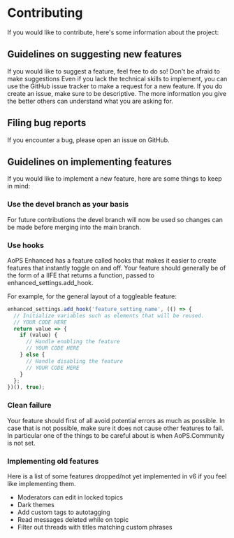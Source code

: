 # Contributing
If you would like to contribute, here's some information about the project:

## Guidelines on suggesting new features
If you would like to suggest a feature, feel free to do so! Don't be afraid to make suggestions
Even if you lack the technical skills to implement, you can use the GitHub issue tracker to make a request for a new feature.
If you do create an issue, make sure to be descriptive.
The more information you give the better others can understand what you are asking for.

## Filing bug reports 
If you encounter a bug, please open an issue on GitHub.

## Guidelines on implementing features
If you would like to implement a new feature, here are some things to keep in mind:

### Use the devel branch as your basis
For future contributions the devel branch will now be used so changes can be made before merging into the main branch.

### Use hooks
AoPS Enhanced has a feature called hooks that makes it easier to create features that instantly toggle on and off.
Your feature should generally be of the form of a IIFE that returns a function, passed to enhanced_settings.add_hook.

For example, for the general layout of a toggleable feature:
```javascript
enhanced_settings.add_hook('feature_setting_name', (() => {
  // Initialize variables such as elements that will be reused.
  // YOUR CODE HERE
  return value => {
    if (value) {
      // Handle enabling the feature
      // YOUR CODE HERE
    } else {
      // Handle disabling the feature
      // YOUR CODE HERE
    }
  };
})(), true);
```

### Clean failure
Your feature should first of all avoid potential errors as much as possible.
In case that is not possible, make sure it does not cause other features to fail.
In particular one of the things to be careful about is when AoPS.Community is not set.

### Implementing old features
Here is a list of some features dropped/not yet implemented in v6 if you feel like implementing them.
* Moderators can edit in locked topics
* Dark themes
* Add custom tags to autotagging
* Read messages deleted while on topic
* Filter out threads with titles matching custom phrases
